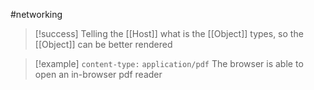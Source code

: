 #networking 
>[!success] Telling the [[Host]] what is the [[Object]] types, so the [[Object]] can be better rendered

>[!example] ``content-type:`` ``application/pdf``
>The browser is able to open an in-browser pdf reader